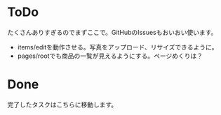 # ToDo
たくさんありすぎるのでまずここで。GitHubのIssuesもおいおい使います。

- items/editを動作させる。写真をアップロード、リサイズできるように。
- pages/rootでも商品の一覧が見えるようにする。ページめくりは？

# Done
完了したタスクはこちらに移動します。
